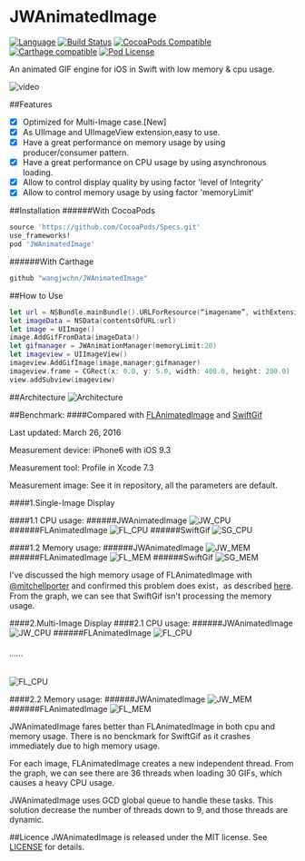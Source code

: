# JWAnimatedImage
[![Language](https://img.shields.io/badge/swift-2.2-orange.svg)](http://swift.org)
[![Build Status](https://travis-ci.org/wangjwchn/JWAnimatedImage.svg?branch=master)](https://travis-ci.org/wangjwchn/JWAnimatedImage)
[![CocoaPods Compatible](https://img.shields.io/cocoapods/v/JWAnimatedImage.svg)](https://img.shields.io/cocoapods/v/JWAnimatedImage.svg)
[![Carthage compatible](https://img.shields.io/badge/Carthage-compatible-4BC51D.svg?style=flat)](https://github.com/Carthage/Carthage)
[![Pod License](http://img.shields.io/cocoapods/l/SDWebImage.svg?style=flat)](https://www.apache.org/licenses/LICENSE-2.0.html)

An animated GIF engine for iOS in Swift with low memory & cpu usage.

![video](http://i.imgur.com/XOoq9mP.gif)

##Features
- [x] Optimized for Multi-Image case.[New]
- [x] As UIImage and UIImageView extension,easy to use.
- [x] Have a great performance on memory usage by using producer/consumer pattern.
- [x] Have a great performance on CPU usage by using asynchronous loading.
- [x] Allow to control display quality by using factor 'level of Integrity'
- [x] Allow to control memory usage by using factor 'memoryLimit'

##Installation
######With CocoaPods
```ruby
source 'https://github.com/CocoaPods/Specs.git'
use_frameworks!
pod 'JWAnimatedImage'
```
######With Carthage
```ruby
github "wangjwchn/JWAnimatedImage"
```
##How to Use
```swift
let url = NSBundle.mainBundle().URLForResource(“imagename”, withExtension: "gif")!
let imageData = NSData(contentsOfURL:url)
let image = UIImage()
image.AddGifFromData(imageData!)
let gifmanager = JWAnimationManager(memoryLimit:20)
let imageview = UIImageView()
imageview.AddGifImage(image,manager:gifmanager)
imageview.frame = CGRect(x: 0.0, y: 5.0, width: 400.0, height: 200.0)
view.addSubview(imageview)
```
##Architecture
![Architecture](https://raw.githubusercontent.com/wangjwchn/BenchmarkImage/master/Architecture.png)

##Benchmark:
####Compared with [FLAnimatedImage](https://github.com/Flipboard/FLAnimatedImage) and [SwiftGif](https://github.com/bahlo/SwiftGif)

Last updated: March 26, 2016

Measurement device: iPhone6 with iOS 9.3

Measurement tool: Profile in Xcode 7.3

Measurement image: See it in repository, all the parameters are default.

####1.Single-Image Display

####1.1 CPU usage:
######JWAnimatedImage
![JW_CPU](https://raw.githubusercontent.com/wangjwchn/BenchmarkImage/master/JW_CPU1.png)
######FLAnimatedImage
![FL_CPU](https://raw.githubusercontent.com/wangjwchn/BenchmarkImage/master/FL_CPU1.png)
######SwiftGif
![SG_CPU](https://raw.githubusercontent.com/wangjwchn/BenchmarkImage/master/SG_CPU.png)

####1.2 Memory usage: 
######JWAnimatedImage
![JW_MEM](https://raw.githubusercontent.com/wangjwchn/BenchmarkImage/master/JW_MEM1.png)
######FLAnimatedImage
![FL_MEM](https://raw.githubusercontent.com/wangjwchn/BenchmarkImage/master/FL_MEM1.png)
######SwiftGif
![SG_MEM](https://raw.githubusercontent.com/wangjwchn/BenchmarkImage/master/SG_MEM.png)

I've discussed the high memory usage of FLAnimatedImage with [@mitchellporter](https://github.com/mitchellporter) and confirmed this problem does exist，as described [here](https://github.com/wangjwchn/JWAnimatedImage/issues/1).<br/>
From the graph, we can see that SwiftGif isn't processing the memory usage.

####2.Multi-Image Display
####2.1 CPU usage:
######JWAnimatedImage
![JW_CPU](https://raw.githubusercontent.com/wangjwchn/BenchmarkImage/master/JW_CPU2.png)
######FLAnimatedImage
![FL_CPU](https://raw.githubusercontent.com/wangjwchn/BenchmarkImage/master/FL_CPU2.png) 
###### ...... 
![FL_CPU](https://raw.githubusercontent.com/wangjwchn/BenchmarkImage/master/FL_CPU3.png) 

####2.2 Memory usage:
######JWAnimatedImage
![JW_MEM](https://raw.githubusercontent.com/wangjwchn/BenchmarkImage/master/JW_MEM2.png)
######FLAnimatedImage
![FL_MEM](https://raw.githubusercontent.com/wangjwchn/BenchmarkImage/master/FL_MEM2.png)

JWAnimatedImage fares better than FLAnimatedImage in both cpu and memory usage.
There is no benckmark for SwiftGif as it crashes immediately due to high memory usage.

For each image, FLAnimatedImage creates a new independent thread. From the graph, we can see there are 36 threads when loading 30 GIFs, which causes a heavy CPU usage.

JWAnimatedImage uses GCD global queue to handle these tasks. This solution decrease the number of threads down to 9, and those threads are dynamic.

##Licence
JWAnimatedImage is released under the MIT license. See [LICENSE](https://github.com/wangjwchn/JWAnimatedImage/raw/master/LICENSE) for details.
